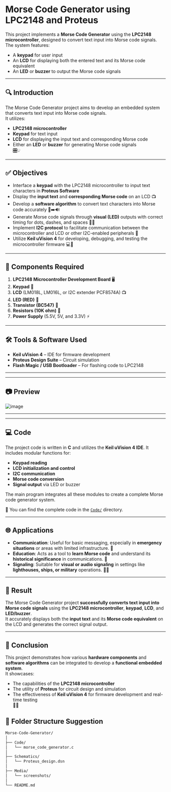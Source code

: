 # Morse Code Generator using LPC2148 and Proteus

This project implements a **Morse Code Generator** using the **LPC2148 microcontroller**, designed to convert text input into Morse code signals. The system features:
- A **keypad** for user input
- An **LCD** for displaying both the entered text and its Morse code equivalent
- An **LED** or **buzzer** to output the Morse code signals

---

## 🔍 Introduction

The Morse Code Generator project aims to develop an embedded system that converts text input into Morse code signals.  
It utilizes:
- **LPC2148 microcontroller**
- **Keypad** for text input
- **LCD** for displaying the input text and corresponding Morse code
- Either an **LED** or **buzzer** for generating Morse code signals  
🎛️💡

---

## ✅ Objectives

- Interface a **keypad** with the LPC2148 microcontroller to input text characters in **Proteus Software**
- Display the **input text** and **corresponding Morse code** on an LCD 📺
- Develop a **software algorithm** to convert text characters into Morse code accurately 🔣➡️🔊
- Generate Morse code signals through **visual (LED)** outputs with correct timing for dots, dashes, and spaces 🔴🔔
- Implement **I2C protocol** to facilitate communication between the microcontroller and LCD or other I2C-enabled peripherals 🔗
- Utilize **Keil uVision 4** for developing, debugging, and testing the microcontroller firmware 💻🐞

---

## 🛒 Components Required

1. **LPC2148 Microcontroller Development Board** 🖥️  
2. **Keypad** 🎹  
3. **LCD** (LM018L, LM016L, or I2C extender PCF8574A) 📺  
4. **LED (RED)** 🔴  
5. **Transistor (BC547)** 🔌  
6. **Resistors (10K ohm)** 🔌  
7. **Power Supply** (5.5V, 5V, and 3.3V) ⚡  

---

## 🛠️ Tools & Software Used

- **Keil uVision 4** – IDE for firmware development  
- **Proteus Design Suite** – Circuit simulation  
- **Flash Magic / USB Bootloader** – For flashing code to LPC2148  

---


---

## 📷 Preview

![image](https://github.com/user-attachments/assets/6aceddae-c9fb-4091-9f64-4633da2cd355)


---


---

## 💻 Code

The project code is written in **C** and utilizes the **Keil uVision 4 IDE**. It includes modular functions for:

- **Keypad reading**
- **LCD initialization and control**
- **I2C communication**
- **Morse code conversion**
- **Signal output** via LED or buzzer

The main program integrates all these modules to create a complete Morse code generator system.

📂 You can find the complete code in the [`Code/`](Code/) directory.

---

## 🌐 Applications

- **Communication**: Useful for basic messaging, especially in **emergency situations** or areas with limited infrastructure. 📡  
- **Education**: Acts as a tool to **learn Morse code** and understand its **historical significance** in communications. 🏫  
- **Signaling**: Suitable for **visual or audio signaling** in settings like **lighthouses, ships, or military** operations. 🚢⚓  

---

## 🎉 Result

The Morse Code Generator project **successfully converts text input into Morse code signals** using the **LPC2148 microcontroller**, **keypad**, **LCD**, and **LED/buzzer**.  
It accurately displays both the **input text** and its **Morse code equivalent** on the LCD and generates the correct signal output.

---

## 🏁 Conclusion

This project demonstrates how various **hardware components** and **software algorithms** can be integrated to develop a **functional embedded system**.  
It showcases:
- The capabilities of the **LPC2148 microcontroller**
- The utility of **Proteus** for circuit design and simulation
- The effectiveness of **Keil uVision 4** for firmware development and real-time testing  
🤖🔬


## 📁 Folder Structure Suggestion

```bash
Morse-Code-Generator/
│
├── Code/
│   └── morse_code_generator.c
│
├── Schematics/
│   └── Proteus_design.dsn
│
├── Media/
│   └── screenshots/
│
└── README.md

